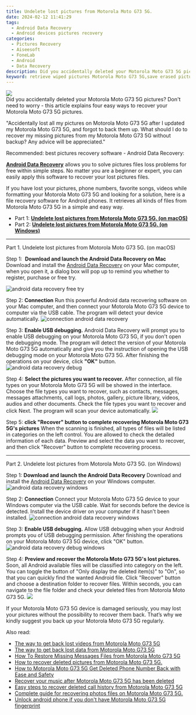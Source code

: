 ```yaml
---
title: Undelete lost pictures from Motorola Moto G73 5G.
date: 2024-02-12 11:41:29
tags: 
  - Android Data Recovery
  - Android devices pictures recovery
categories: 
  - Pictures Recovery
  - Aiseesoft
  - FoneLab
  - Android
  - Data Recovery
description: Did you accidentally deleted your Motorola Moto G73 5G pictures? Don't need to worry - this article explains four easy ways to recover your Motorola Moto G73 5G pictures.
keyword: retrieve wiped pictures Motorola Moto G73 5G,save erased pictures from Motorola Moto G73 5G,android pictures retrieval,undelete pictures from Motorola Moto G73 5G,restore deleted pictures on Motorola Moto G73 5G,Motorola Moto G73 5G pictures recovery,how to recover pictures Motorola Moto G73 5G,how can i find my deleted pictures Motorola Moto G73 5G,Motorola Moto G73 5G pictures deleted itself,how to recover deleted pictures in Motorola Moto G73 5G,Motorola Moto G73 5G reset but recover pictures,how to recover pictures on Motorola Moto G73 5G
---
```


<img src="https://img0mobiles.techidaily.com/images/best-assets/devices/motorola/motorola-moto-g73-5g/1.jpg" class="atpl-imgstyle"  />

<div class="atpl-content atpl-for-fonelab-android recover-pictures">

<div class="atpl-post-description-part-1">
Did you accidentally deleted your Motorola Moto G73 5G pictures? Don't need to worry - this article explains four easy ways to recover your Motorola Moto G73 5G pictures.
</div>

<div class="atpl-post-description-part-2">
<div class="tpl-content-sub-paragraph-normal">
  <p>
    "Accidentally lost all my pictures on Motorola Moto G73 5G after I updated my Motorola Moto G73 5G, and forgot to back them up. What should I do to recover my missing pictures from my Motorola Moto G73 5G without backup? Any advice will be appreciated."
  </p>
</div>
</div>

<div class="atpl-post-description-part-3">
<div class="tpl-content-sub-paragraph-title">
  Recommended: best pictures recovery software - Android Data Recovery:
</div>
<div class="tpl-content-sub-paragraph-content">
  <p>
    <a href="https://tools.techidaily.com/aiseesoft-android-data-recovery/" target="_blank" rel="noopener"><strong>Android Data Recovery</strong></a> allows you to solve pictures files loss problems for free within simple steps. No matter you are a beginner or expert, you can easily apply this software to recover your lost pictures files.
  </p>
</div>
<div class="tpl-content-sub-paragraph-content">
    <p>
      If you have lost your pictures, phone numbers, favorite songs, videos while formatting your Motorola Moto G73 5G and looking for a solution, here is a file recovery software for Android phones. It retrieves all kinds of files from Motorola Moto G73 5G in a simple and easy way.
    </p>
</div>
</div>

<ul>
  <li>Part 1: <strong><a href="#p1"> Undelete lost pictures from Motorola Moto G73 5G.  (on macOS)</a></strong></li>
  <li>Part 2: <strong><a href="#p2"> Undelete lost pictures from Motorola Moto G73 5G.  (on Windows)</a></strong></li>
</ul>



<!-- Part 1 -->
<a id="p1" name="p1" ></a><hr>

<div>
  <span class="atpl-step-part-style">Part 1. Undelete lost pictures from Motorola Moto G73 5G. (on macOS)</span>
</div>  

<span class="atpl-stepstyle-a"><span>Step 1: </span></span> <strong>Download and launch the Android Data Recovery on Mac</strong>
Download and install the <a href="https://tools.techidaily.com/aiseesoft-android-data-recovery/" target="_blank" rel="noopener">Android Data Recovery</a> on your Mac computer, when you open it, a dialog box will pop up to remind you whether to register, purchase or free try.

<img src="https://tools.techidaily.com/images/apps/aiseesoft/android-data-recovery/mac-free-try.png" class="atpl-imgstyle" alt="android data recovery free try" />

<span class="atpl-stepstyle-a"><span>Step 2: </span></span> <strong>Connection</strong>
Run this powerful Android data recovering software on your Mac computer, and then connect your Motorola Moto G73 5G device to computer via the USB cable. The program will detect your device automatically.
<img src="https://tools.techidaily.com/images/apps/aiseesoft/android-data-recovery/mac-connection-interface.jpg" class="atpl-imgstyle" alt="connection android data recovery" />

<span class="atpl-stepstyle-a"><span>Step 3: </span></span> <strong>Enable USB debugging.</strong>
Android Data Recovery will prompt you to enable USB debugging on your Motorola Moto G73 5G, if you don't open the debugging mode. The program will detect the version of your Motorola Moto G73 5G automatically and give you the instruction of opening the USB debugging mode on your Motorola Moto G73 5G. After finishing the operations on your device, click <strong>"OK"</strong> button.
<img src="https://tools.techidaily.com/images/apps/aiseesoft/android-data-recovery/mac-android-usb-debug.jpg"  class="atpl-imgstyle" alt="android data recovery debug" />

<span class="atpl-stepstyle-a"><span>Step 4: </span></span> <strong>Select the pictures you want to recover.</strong>
After connection, all file types on your Motorola Moto G73 5G will be showed in the interface. Choose the file types you want to recover, such as contacts, messages, messages attachments, call logs, photos, gallery, picture library, videos, audios and other documents. Check the file types you want to recover and click Next. The program will scan your device automatically.
<img src="https://tools.techidaily.com/images/apps/aiseesoft/android-data-recovery/mac-choose-type-photos.jpg" class="atpl-imgstyle"  />

<span class="atpl-stepstyle-a"><span>Step 5: </span></span> <strong>click "Recover" button to  complete recovering Motorola Moto G73 5G's pictures</strong>
When the scanning is finished, all types of files will be listed in categories on the left control. You are allowed to check the detailed information of each data. Preview and select the data you want to recover, and then click "Recover" button to complete recovering process.


<a id="p2" name="p2"></a><hr>

<!-- Part 2 -->
<div>
  <span class="atpl-step-part-style">Part 2. Undelete lost pictures from Motorola Moto G73 5G. (on Windows)</span>
</div>

<span class="atpl-stepstyle-a"><span>Step 1: </span></span> <strong>Download and launch the Android Data Recovery</strong>
Download and install the <a href="https://tools.techidaily.com/aiseesoft-android-data-recovery/" target="_blank" rel="noopener">Android Data Recovery</a> on your Windows computer.
<img src="https://tools.techidaily.com/images/apps/aiseesoft/android-data-recovery/win-start-interface.png"  class="atpl-imgstyle" alt="android data recovery windows" />

<span class="atpl-stepstyle-a"><span>Step 2: </span></span> <strong>Connection</strong>
Connect your Motorola Moto G73 5G device to your Windows computer via the USB cable. Wait for seconds before the device is detected. Install the device driver on your computer if it hasn't been installed.
<img src="https://tools.techidaily.com/images/apps/aiseesoft/android-data-recovery/win-connection-interface.png" class="atpl-imgstyle" alt="connection android data recovery windows" />

<span class="atpl-stepstyle-a"><span>Step 3: </span></span> <strong>Enable USB debugging.</strong>
Allow USB debugging when your Android prompts you of USB debugging permission. After finishing the operations on your Motorola Moto G73 5G device, click "OK" button.
<img src="https://tools.techidaily.com/images/apps/aiseesoft/android-data-recovery/win-android-usb-debug.png" class="atpl-imgstyle" alt="android data recovery debug windows" />

<span class="atpl-stepstyle-a"><span>Step 4: </span></span> <strong>Preview and recover the Motorola Moto G73 5G's lost pictures.</strong>
Soon, all Android available files will be classified into category on the left. You can toggle the button of "Only display the deleted item(s)" to "On", so that you can quickly find the wanted Android file. Click "Recover" button and choose a destination folder to recover files. Within seconds, you can navigate to the file folder and check your deleted files from Motorola Moto G73 5G.
<img src="https://tools.techidaily.com/images/apps/aiseesoft/android-data-recovery/win-recover-photos.png" class="atpl-imgstyle"  />

<div class="atpl-post-description-part-4">
<div class="tpl-content-sub-paragraph-normal">
  <p>
    If your Motorola Moto G73 5G device is damaged seriously, you may lost your pictures without the possibility to recover them back. That’s why we kindly suggest you back up your Motorola Moto G73 5G regularly.
  </p>
</div>
</div>

<ins class="adsbygoogle"
     style="display:block"
     data-ad-client="ca-pub-7571918770474297"
     data-ad-slot="8358498916"
     data-ad-format="auto"
     data-full-width-responsive="true"></ins>

<span class="atpl-alsoreadstyle">Also read:</span>
<div><ul>
<li><a href="/the-way-to-get-back-lost-videos-from-motorola-moto-g73-5g-by-fonelab-android-recover-video/" target="_blank" rel="noopener"><u>The way to get back lost videos from Motorola Moto G73 5G</u></a></li>
<li><a href="/the-way-to-get-back-lost-data-from-motorola-moto-g73-5g-by-fonelab-android-recover-data/" target="_blank" rel="noopener"><u>The way to get back lost data from Motorola Moto G73 5G</u></a></li>
<li><a href="/how-to-restore-missing-messages-files-from-motorola-moto-g73-5g-by-fonelab-android-recover-messages/" target="_blank" rel="noopener"><u>How To  Restore Missing Messages Files from Motorola Moto G73 5G</u></a></li>
<li><a href="/how-to-recover-deleted-pictures-from-motorola-moto-g73-5g-by-fonelab-android-recover-pictures/" target="_blank" rel="noopener"><u>How to recover deleted pictures from Motorola Moto G73 5G.</u></a></li>
<li><a href="/how-to-motorola-moto-g73-5g-get-deleted-phone-number-back-with-ease-and-safety-by-fonelab-android-recover-contacts/" target="_blank" rel="noopener"><u>How to Motorola Moto G73 5G Get Deleted Phone Number Back with Ease and Safety</u></a></li>
<li><a href="/recover-your-music-after-motorola-moto-g73-5g-has-been-deleted-by-fonelab-android-recover-music/" target="_blank" rel="noopener"><u>Recover your music after Motorola Moto G73 5G has been deleted</u></a></li>
<li><a href="/easy-steps-to-recover-deleted-call-history-from-motorola-moto-g73-5g-by-fonelab-android-recover-call-logs/" target="_blank" rel="noopener"><u>Easy steps to recover deleted call history from Motorola Moto G73 5G</u></a></li>
<li><a href="/complete-guide-for-recovering-photos-files-on-motorola-moto-g73-5g-by-fonelab-android-recover-photos/" target="_blank" rel="noopener"><u>Complete guide for recovering photos files on Motorola Moto G73 5G.</u></a></li>
<li><a href="/unlock-android-phone-if-you-don-t-have-motorola-moto-g73-5g-fingerprint-by-drfone-android-unlock-android-unlock/" target="_blank" rel="noopener"><u>Unlock android phone if you don't have Motorola Moto G73 5G fingerprint</u></a></li>
</ul></div>

</div>
